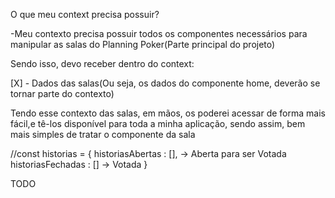 O que meu context precisa possuir?

-Meu contexto precisa possuir todos os componentes necessários para manipular as salas do Planning Poker(Parte principal do projeto)

Sendo isso, devo receber dentro do context:

[X] - Dados das salas(Ou seja, os dados do componente home, deverão se tornar parte do contexto)

Tendo esse contexto das salas, em mãos, os poderei acessar de forma mais fácil,e tê-los disponível para toda a minha aplicação, sendo assim, bem mais simples de tratar o componente da sala

//const historias = {
historiasAbertas : [], -> Aberta para ser Votada
historiasFechadas : [] -> Votada
}

TODO
